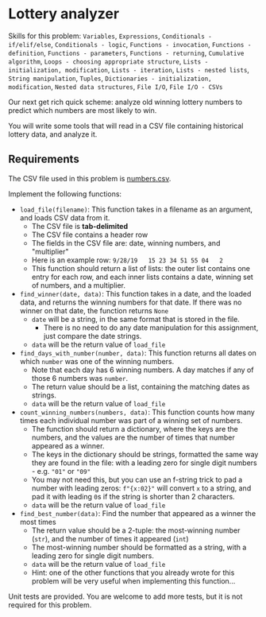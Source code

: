 # Lottery analyzer

Skills for this problem: `Variables`, `Expressions`, `Conditionals - if/elif/else`,
`Conditionals - logic`, `Functions - invocation`, `Functions - definition`, `Functions - parameters`,
`Functions - returning`, `Cumulative algorithm`, `Loops - choosing appropriate structure`,
`Lists - initialization, modification`, `Lists - iteration`, `Lists - nested lists`,
`String manipulation`, `Tuples`, `Dictionaries - initialization, modification`,
`Nested data structures`, `File I/O`, `File I/O - CSVs`

Our next get rich quick scheme: analyze old winning lottery numbers to predict which numbers are
most likely to win.

You will write some tools that will read in a CSV file containing historical lottery data, and
analyze it.

## Requirements

The CSV file used in this problem is [numbers.csv](numbers.csv).

Implement the following functions:

* `load_file(filename)`: This function takes in a filename as an argument, and loads CSV data from it.
   * The CSV file is **tab-delimited**
   * The CSV file contains a header row
   * The fields in the CSV file are: date, winning numbers, and "multiplier"
   * Here is an example row: `9/28/19	15 23 34 51 55 04	2`
   * This function should return a list of lists: the outer list contains one entry for each row,
     and each inner lists contains a date, winning set of numbers, and a multiplier.
* `find_winner(date, data)`: This function takes in a date, and the loaded data, and returns
  the winning numbers for that date. If there was no winner on that date, the function returns `None`
   * `date` will be a string, in the same format that is stored in the file.
      * There is no need to do any date manipulation for this assignment, just compare the date strings.
   * `data` will be the return value of `load_file`
* `find_days_with_number(number, data)`: This function returns all dates on which `number` was one
  of the winning numbers.
   * Note that each day has 6 winning numbers. A day matches if any of those 6 numbers was `number`.
   * The return value should be a list, containing the matching dates as strings.
   * `data` will be the return value of `load_file`
* `count_winning_numbers(numbers, data)`: This function counts how many times each individual number was
  part of a winning set of numbers.
   * The function should return a dictionary, where the keys are the numbers, and the values are the
     number of times that number appeared as a winner.
   * The keys in the dictionary should be strings, formatted the same way they are found in the file:
     with a leading zero for single digit numbers - e.g. `"01"` or `"09"`
   * You may not need this, but you can use an f-string trick to pad a number with leading zeros:
     `f"{x:02}"` will convert `x` to a string, and pad it with leading `0`s if the string is shorter
     than 2 characters.
   * `data` will be the return value of `load_file`
* `find_best_number(data)`: Find the number that appeared as a winner the most times
   * The return value should be a 2-tuple: the most-winning number (`str`), and the number of times it
     appeared (`int`)
   * The most-winning number should be formatted as a string, with a leading zero for single digit
     numbers.
   * `data` will be the return value of `load_file`
   * Hint: one of the other functions that you already wrote for this problem will be very useful
     when implementing this function...

Unit tests are provided. You are welcome to add more tests, but it is not required for this problem.